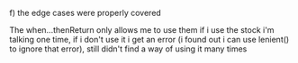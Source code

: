 f) the edge cases were properly covered

The when...thenReturn only allows me to use them if i use the stock i'm talking one time, if i don't use it i get an error (i found out i can use lenient() to ignore that error), still didn't find a way of using it many times
